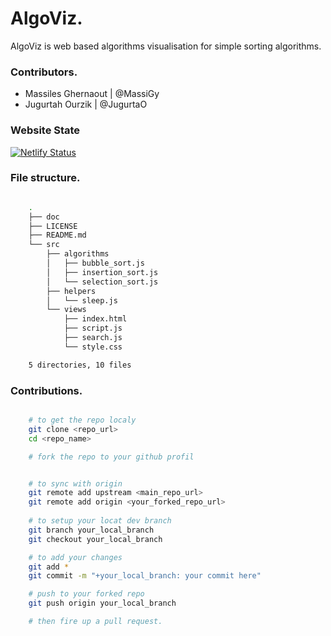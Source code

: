 # AlgoViz.
AlgoViz is web based algorithms visualisation for simple sorting algorithms.



### Contributors.

- Massiles Ghernaout | @MassiGy
- Jugurtah Ourzik    | @JugurtaO

### Website State

[![Netlify Status](https://api.netlify.com/api/v1/badges/a6457340-3361-4a51-8def-a37ca599aac4/deploy-status)](https://app.netlify.com/sites/algosviz/deploys)

### File structure.

```BASH

    .
    ├── doc
    ├── LICENSE
    ├── README.md
    └── src
        ├── algorithms
        │   ├── bubble_sort.js
        │   ├── insertion_sort.js
        │   └── selection_sort.js
        ├── helpers
        │   └── sleep.js
        └── views
            ├── index.html
            ├── script.js
            ├── search.js
            └── style.css

    5 directories, 10 files


```

### Contributions.

```BASH

    # to get the repo localy
    git clone <repo_url>
    cd <repo_name>

    # fork the repo to your github profil


    # to sync with origin
    git remote add upstream <main_repo_url>
    git remote add origin <your_forked_repo_url>
    
    # to setup your locat dev branch
    git branch your_local_branch
    git checkout your_local_branch

    # to add your changes
    git add *
    git commit -m "+your_local_branch: your commit here"

    # push to your forked repo
    git push origin your_local_branch

    # then fire up a pull request.

```